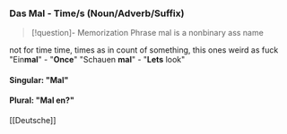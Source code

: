 ### Das Mal - Time/s   (Noun/Adverb/Suffix)

> [!question]- Memorization Phrase
> mal is a nonbinary ass name

not for time time, times as in count of something, this ones weird as fuck
"Ein**mal**" - "**Once**"
"Schauen **mal**" - "**Lets** look"

#### Singular: "Mal"
#### Plural: "Mal   en?"



[[Deutsche]]